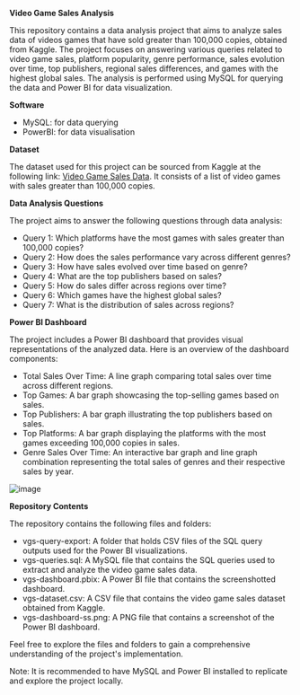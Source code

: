 **Video Game Sales Analysis**

This repository contains a data analysis project that aims to analyze sales data of videos games that have sold greater than 100,000 copies, obtained from Kaggle. The project focuses on answering various queries related to video game sales, platform popularity, genre performance, sales evolution over time, top publishers, regional sales differences, and games with the highest global sales. The analysis is performed using MySQL for querying the data and Power BI for data visualization.

**Software**

- MySQL: for data querying 
- PowerBI: for data visualisation

**Dataset**

The dataset used for this project can be sourced from Kaggle at the following link: [Video Game Sales Data](https://www.kaggle.com/datasets/gregorut/videogamesales). It consists of a list of video games with sales greater than 100,000 copies.

**Data Analysis Questions**

The project aims to answer the following questions through data analysis:

- Query 1: Which platforms have the most games with sales greater than 100,000 copies?
- Query 2: How does the sales performance vary across different genres?
- Query 3: How have sales evolved over time based on genre?
- Query 4: What are the top publishers based on sales?
- Query 5: How do sales differ across regions over time?
- Query 6: Which games have the highest global sales?
- Query 7: What is the distribution of sales across regions?

**Power BI Dashboard**

The project includes a Power BI dashboard that provides visual representations of the analyzed data. Here is an overview of the dashboard components:

- Total Sales Over Time: A line graph comparing total sales over time across different regions.
- Top Games: A bar graph showcasing the top-selling games based on sales.
- Top Publishers: A bar graph illustrating the top publishers based on sales.
- Top Platforms: A bar graph displaying the platforms with the most games exceeding 100,000 copies in sales.
- Genre Sales Over Time: An interactive bar graph and line graph combination representing the total sales of genres and their respective sales by year.

![image](https://github.com/ericjeongg/data-analysis-projects/assets/122524536/96832554-0a44-4ee4-81a9-2013c2f6ad2a)

**Repository Contents**

The repository contains the following files and folders:

- vgs-query-export: A folder that holds CSV files of the SQL query outputs used for the Power BI visualizations.
- vgs-queries.sql: A MySQL file that contains the SQL queries used to extract and analyze the video game sales data.
- vgs-dashboard.pbix: A Power BI file that contains the screenshotted dashboard.
- vgs-dataset.csv: A CSV file that contains the video game sales dataset obtained from Kaggle.
- vgs-dashboard-ss.png: A PNG file that contains a screenshot of the Power BI dashboard.

Feel free to explore the files and folders to gain a comprehensive understanding of the project's implementation.

Note: It is recommended to have MySQL and Power BI installed to replicate and explore the project locally.
